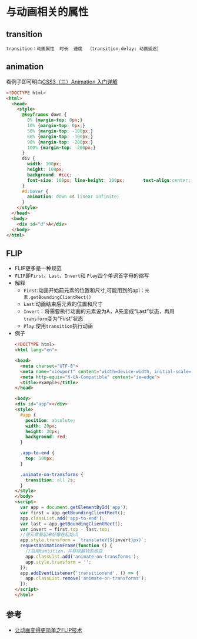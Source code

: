 # 与动画相关的属性

## transition
`transition：动画属性  时长  速度  （transition-delay: 动画延迟）`

## animation
看例子即可明白[CSS3（三）Animation 入门详解](https://blog.csdn.net/u013243347/article/details/79976352)
```html
<!DOCTYPE html>
<html>
  <head>
    <style> 
      @keyframes down {
        0% {margin-top: 0px;}
        10% {margin-top: 0px;}
        50% {margin-top: -100px;}
        60% {margin-top: -100px;}
        90% {margin-top: -200px;}
        100% {margin-top: -200px;}
      }
      div {
        width: 100px;
        height: 100px;
        background: #ccc;
        font-size: 100px; line-height: 100px;       text-align:center; color:#fff;
      }
      #d:hover {
        animation: down 4s linear infinite;
      }
    </style>
  </head>
  <body>
    <div id="d">A</div>
  </body>
</html>
```

## FLIP
- FLIP更多是一种规范
- `FLIP`即`First`、`Last`、`Invert`和 `Play`四个单词首字母的缩写
- 解释
  * `First`:动画开始前元素的位置和尺寸,可能用到的api：`元素.getBoundingClientRect()`
  * `Last`:动画结束后元素的位置和尺寸
  * `Invert`：将需要执行动画的元素设为A，A先变成“Last”状态，再用`transform`变为“First”状态
  * `Play`:使用`transition`执行动画
- 例子
  ```html
  <!DOCTYPE html>
  <html lang="en">
  
  <head>
    <meta charset="UTF-8">
    <meta name="viewport" content="width=device-width, initial-scale=1.0">
    <meta http-equiv="X-UA-Compatible" content="ie=edge">
    <title>example</title>
  </head>
  
  <body>
  <div id="app"></div>
  <style>
    #app {
      position: absolute;
      width: 20px;
      height: 20px;
      background: red;
    }
  
    .app-to-end {
      top: 100px;
    }
  
    .animate-on-transforms {
      transition: all 2s;
    }
  </style>
  </body>
  <script>
    var app = document.getElementById('app');
    var first = app.getBoundingClientRect();
    app.classList.add('app-to-end');
    var last = app.getBoundingClientRect();
    var invert = first.top - last.top;
    //使元素看起来好像在起始点
    app.style.transform = `translateY(${invert}px)`;
    requestAnimationFrame(function () {
      //启用tansition，并移除翻转的改变
      app.classList.add('animate-on-transforms');
      app.style.transform = '';
    });
    app.addEventListener('transitionend', () => {
      app.classList.remove('animate-on-transforms');
    });
  </script>
  </html>
  ```
## 参考
- [让动画变得更简单之FLIP技术](https://blog.csdn.net/DeepLies/article/details/88087881)